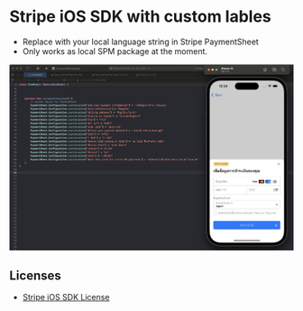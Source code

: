 # Stripe iOS SDK with custom lables

* Replace with your local language string in Stripe PaymentSheet 
* Only works as local SPM package at the moment.


![Custom Image in Thai](./screenshot_thai.png)

## Licenses

- [Stripe iOS SDK License](LICENSE)
